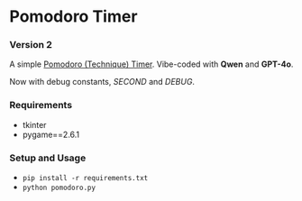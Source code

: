 # Pomodoro Timer
### Version 2

A simple [Pomodoro (Technique) Timer](https://en.wikipedia.org/wiki/Pomodoro_Technique). Vibe-coded with **Qwen** and **GPT-4o**.

Now with debug constants, *SECOND* and *DEBUG*.

### Requirements
- tkinter
- pygame==2.6.1

### Setup and Usage
- `pip install -r requirements.txt`
- `python pomodoro.py`
